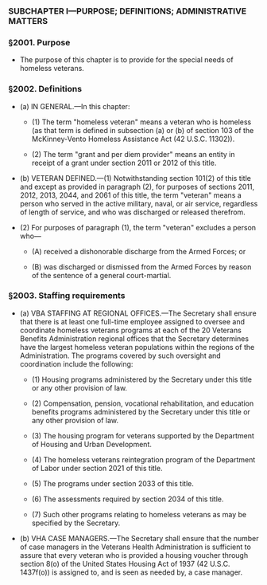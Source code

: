 ### SUBCHAPTER I—PURPOSE; DEFINITIONS; ADMINISTRATIVE MATTERS

### §2001. Purpose
* The purpose of this chapter is to provide for the special needs of homeless veterans.

### §2002. Definitions
* (a) IN GENERAL.—In this chapter:

  * (1) The term "homeless veteran" means a veteran who is homeless (as that term is defined in subsection (a) or (b) of section 103 of the McKinney-Vento Homeless Assistance Act (42 U.S.C. 11302)).

  * (2) The term "grant and per diem provider" means an entity in receipt of a grant under section 2011 or 2012 of this title.


* (b) VETERAN DEFINED.—(1) Notwithstanding section 101(2) of this title and except as provided in paragraph (2), for purposes of sections 2011, 2012, 2013, 2044, and 2061 of this title, the term "veteran" means a person who served in the active military, naval, or air service, regardless of length of service, and who was discharged or released therefrom.

* (2) For purposes of paragraph (1), the term "veteran" excludes a person who—

  * (A) received a dishonorable discharge from the Armed Forces; or

  * (B) was discharged or dismissed from the Armed Forces by reason of the sentence of a general court-martial.

### §2003. Staffing requirements
* (a) VBA STAFFING AT REGIONAL OFFICES.—The Secretary shall ensure that there is at least one full-time employee assigned to oversee and coordinate homeless veterans programs at each of the 20 Veterans Benefits Administration regional offices that the Secretary determines have the largest homeless veteran populations within the regions of the Administration. The programs covered by such oversight and coordination include the following:

  * (1) Housing programs administered by the Secretary under this title or any other provision of law.

  * (2) Compensation, pension, vocational rehabilitation, and education benefits programs administered by the Secretary under this title or any other provision of law.

  * (3) The housing program for veterans supported by the Department of Housing and Urban Development.

  * (4) The homeless veterans reintegration program of the Department of Labor under section 2021 of this title.

  * (5) The programs under section 2033 of this title.

  * (6) The assessments required by section 2034 of this title.

  * (7) Such other programs relating to homeless veterans as may be specified by the Secretary.


* (b) VHA CASE MANAGERS.—The Secretary shall ensure that the number of case managers in the Veterans Health Administration is sufficient to assure that every veteran who is provided a housing voucher through section 8(o) of the United States Housing Act of 1937 (42 U.S.C. 1437f(o)) is assigned to, and is seen as needed by, a case manager.